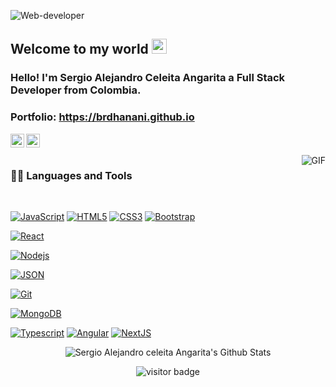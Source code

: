 ![Web-developer](https://user-images.githubusercontent.com/46484569/88458558-8c31eb80-ceac-11ea-8058-a555f9e1b660.png)
    
## Welcome to my world <img src="https://github.com/TheDudeThatCode/TheDudeThatCode/blob/master/Assets/Earth.gif" width="24px">

### Hello! I'm Sergio Alejandro Celeita Angarita a Full Stack Developer from Colombia.

### Portfolio: https://brdhanani.github.io


<a href="https://www.linkedin.com/in/sergioceleita-front-end">
  <img align="left" alt="Sergio Alejandro Celeita Angarita " width="22px" src="https://cdn.jsdelivr.net/npm/simple-icons@v3/icons/linkedin.svg" />
</a>

<a href="http://www.youtube.com/@sergioalejandroceleitaanga3449">
  <img align="left" alt="Sergio Alejandro Celeita Angarita" width="22px" src="https://cdn.jsdelivr.net/npm/simple-icons@v3/icons/youtube.svg" />
</a>

<br />
<br />

  <img align="right" alt="GIF" src="https://media.giphy.com/media/836HiJc7pgzy8iNXCn/giphy.gif" />
  
### 👨‍💻 Languages and Tools

<br />

[![JavaScript](https://img.shields.io/badge/-JavaScript-black?style=flat&logo=javascript&link=https://github.com/1946050613082)](https://github.com/1946050613082) 
[![HTML5](https://img.shields.io/badge/-HTML5-E34F26?style=flat&logo=html5&logoColor=white&link=https://github.com/1946050613082)](https://github.com/1946050613082) 
[![CSS3](https://img.shields.io/badge/-CSS3-1572B6?style=flat&logo=css3&link=https:https://github.com/1946050613082)](https:https://github.com/1946050613082) 
[![Bootstrap](https://img.shields.io/badge/-Bootstrap-563D7C?style=flat&logo=bootstrap&link=https://github.com/1946050613082)](https://github.com/1946050613082) 

[![React](https://img.shields.io/badge/-React-black?style=flat&logo=react&link=https://github.com/1946050613082)](https://github.com/1946050613082) 


[![Nodejs](https://img.shields.io/badge/-Nodejs-green?style=flat&logo=Node.js&link=https://github.com/1946050613082)](https://github.com/1946050613082) 

[![JSON](https://img.shields.io/badge/-json-02569B?style=flat&logo=json&link=https://github.com/1946050613082)](https://github.com/1946050613082)


[![Git](https://img.shields.io/badge/-Git-black?style=flat&logo=git&link=https://github.com/1946050613082)](https://github.com/1946050613082) 

[![MongoDB](https://img.shields.io/badge/-MongoDB-FCA121?style=flat&logo=mongodb&link=https://github.com/1946050613082)](https://github.com/1946050613082) 

[![Typescript](https://img.shields.io/badge/-TypeScript-white?style=flat&logo=typescript&link=https:https://github.com/1946050613082)](https://github.com/1946050613082)
[![Angular](https://img.shields.io/badge/-Angular-red?style=flat&logo=angular&link=https://github.com/1946050613082)](https://github.com/1946050613082) 
[![NextJS](https://img.shields.io/badge/-NextJS-black?style=flat&logo=nextjs&link=https://github.com/1946050613082)](https://github.com/1946050613082)


<p align='center'>
  <img align="center" src="https://github-readme-stats.vercel.app/api?username=brdhanani&show_icons=true&title_color=fff&icon_color=79ff97&text_color=efefef&bg_color=24292e" alt="Sergio Alejandro celeita Angarita's Github Stats">
</p>

<p align='center'>
  <img src="https://visitor-badge.glitch.me/badge?page_id=brdhanani.brdhanani" alt="visitor badge"/>
</p>


